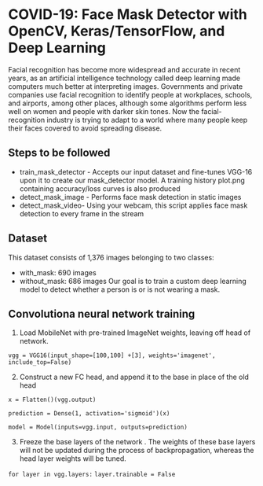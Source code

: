 # COVID-19: Face Mask Detector with OpenCV, Keras/TensorFlow, and Deep Learning
Facial recognition has become more widespread and accurate in recent years, as an artificial intelligence technology called deep learning made computers much better at interpreting images. Governments and private companies use facial recognition to identify people at workplaces, schools, and airports, among other places, although some algorithms perform less well on women and people with darker skin tones. Now the facial-recognition industry is trying to adapt to a world where many people keep their faces covered to avoid spreading disease.

## Steps to be followed
* train_mask_detector  - Accepts our input dataset and fine-tunes VGG-16 upon it to create our mask_detector model. A training history plot.png containing accuracy/loss curves is also produced
* detect_mask_image - Performs face mask detection in static images
* detect_mask_video- Using your webcam, this script applies face mask detection to every frame in the stream

## Dataset
This dataset consists of 1,376 images belonging to two classes:
* with_mask: 690 images
* without_mask: 686 images
Our goal is to train a custom deep learning model to detect whether a person is or is not wearing a mask.


## Convolutiona neural network training
1. Load MobileNet with pre-trained ImageNet weights, leaving off head of network. 

`vgg = VGG16(input_shape=[100,100] +[3], weights='imagenet', include_top=False)`


2. Construct a new FC head, and append it to the base in place of the old head 

`x = Flatten()(vgg.output) `

`prediction = Dense(1, activation='sigmoid')(x)`

`model = Model(inputs=vgg.input, outputs=prediction)`




3. Freeze the base layers of the network . The weights of these base layers will not be updated during the process of backpropagation, whereas the head layer weights will be tuned.

`for layer in vgg.layers:`
    `layer.trainable = False`



